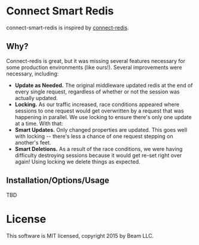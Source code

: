 # Connect Smart Redis

connect-smart-redis is inspired by [connect-redis](http://github.com/tj/connect-redis).

## Why?

Connect-redis is great, but it was missing several features necessary for some production environments (like ours!). Several improvements were necessary, including:

 * **Update as Needed.** The original middleware updated redis at the end of every single request, regardless of whether or not the session was actually updated.
 * **Locking.** As our traffic increased, race conditions appeared where sessions to one request would get overwritten by a request that was happening in parallel. We use locking to ensure there's only one update at a time. With that:
 * **Smart Updates.** Only changed properties are updated. This goes well with locking -- there's less a chance of one request stepping on another's feet.
 * **Smart Deletions.** As a result of the race conditions, we were having difficulty destroying sessions because it would get re-set right over again! Using locking we delete things as expected.

## Installation/Options/Usage

TBD

# License

This software is MIT licensed, copyright 2015 by Beam LLC.
